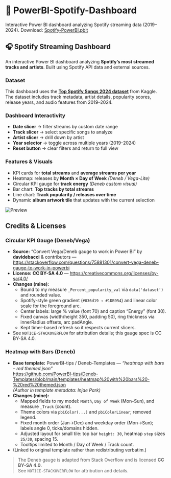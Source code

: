 # 🎵 PowerBI-Spotify-Dashboard
Interactive Power BI dashboard analyzing Spotify streaming data (2019–2024).
Download: [Spotify-PowerBI.pbit](Spotify-PowerBI.pbit?raw=1)

## 🎧 Spotify Streaming Dashboard  

An interactive Power BI dashboard analyzing **Spotify’s most streamed tracks and artists**. Built using Spotify API data and external sources.

### Dataset
This dashboard uses the **[Top Spotify Songs 2024 dataset](https://www.kaggle.com/code/nelgiriyewithana/an-introduction-to-top-spotify-songs-2024)** from Kaggle.  
The dataset includes track metadata, artist details, popularity scores, release years, and audio features from 2019–2024.  


### Dashboard Interactivity
- **Date slicer** → filter streams by custom date range  
- **Track slicer** → select specific songs to analyze  
- **Artist slicer** → drill down by artist  
- **Year selector** → toggle across multiple years (2019–2024)  
- **Reset button** → clear filters and return to full view  

### Features & Visuals
- KPI cards for **total streams** and **average streams per year**  
- Heatmap: releases by **Month × Day of Week** *(Deneb / Vega-Lite)*  
- Circular KPI gauge for **track energy** *(Deneb custom visual)*  
- Bar chart: **Top tracks by total streams**  
- Line chart: **Track popularity / releases over time**  
- Dynamic **album artwork tile** that updates with the current selection  

![Preview](images/screenshot.png)


## Credits & Licenses

### Circular KPI Gauge (Deneb/Vega)
- **Source:** “Convert Vega/Deneb gauge to work in Power BI” by **davidebacci** & contributors — https://stackoverflow.com/questions/75881301/convert-vega-deneb-gauge-to-work-in-powerbi  
- **License:** **CC BY-SA 4.0** — https://creativecommons.org/licenses/by-sa/4.0/  
- **Changes (mine):**
  - Bound to my measure `_Percent_popularity_val` via `data('dataset')` and rounded value.
  - Spotify-style green gradient (`#036d19 → #1DB954`) and linear color scale for the foreground arc.
  - Center labels: large % value (font 70) and caption “Energy” (font 30).
  - Fixed canvas (width/height 350, padding 50), ring thickness via innerRadius offsets, arc padAngle.
  - Kept timer-based refresh so it respects current slicers.
- See `NOTICE-STACKOVERFLOW` for attribution details; this gauge spec is CC BY-SA 4.0.

### Heatmap with Bars (Deneb)
- **Base template:** PowerBI-tips / Deneb-Templates — *“heatmap with bars – red themed.json”*  
  https://github.com/PowerBI-tips/Deneb-Templates/blob/main/templates/heatmap%20with%20bars%20-%20red%20themed.json  
  *(Author in template metadata: Injae Park)*
- **Changes (mine):**
  - Mapped fields to my model: `Month`, `Day of Week` (Mon–Sun), and measure `_Track` (count).
  - Theme colors via `pbiColor(...)` and `pbiColorLinear`; removed legend.
  - Fixed month order (Jan→Dec) and weekday order (Mon→Sun); labels angle 0, ticks/domains hidden.
  - Adjusted layout for small tile: top bar `height: 30`, heatmap `step` sizes `25/30`, spacing 15.
  - Tooltips limited to Month / Day of Week / Track count.
- (Linked to original template rather than redistributing verbatim.)

> The Deneb gauge is adapted from Stack Overflow and is licensed **CC BY-SA 4.0**.  
> See `NOTICE-STACKOVERFLOW` for attribution and details.

